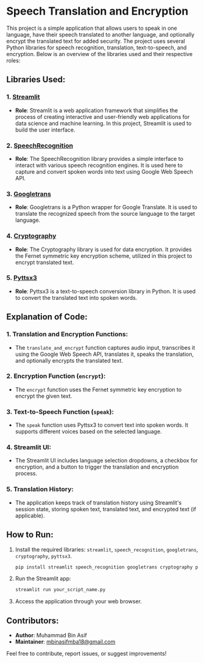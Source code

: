 # Speech Translation and Encryption

This project is a simple application that allows users to speak in one language, have their speech translated to another language, and optionally encrypt the translated text for added security. The project uses several Python libraries for speech recognition, translation, text-to-speech, and encryption. Below is an overview of the libraries used and their respective roles:

## Libraries Used:

### 1. [Streamlit](https://www.streamlit.io/)
   - **Role**: Streamlit is a web application framework that simplifies the process of creating interactive and user-friendly web applications for data science and machine learning. In this project, Streamlit is used to build the user interface.

### 2. [SpeechRecognition](https://pypi.org/project/SpeechRecognition/)
   - **Role**: The SpeechRecognition library provides a simple interface to interact with various speech recognition engines. It is used here to capture and convert spoken words into text using Google Web Speech API.

### 3. [Googletrans](https://pypi.org/project/googletrans/)
   - **Role**: Googletrans is a Python wrapper for Google Translate. It is used to translate the recognized speech from the source language to the target language.

### 4. [Cryptography](https://pypi.org/project/cryptography/)
   - **Role**: The Cryptography library is used for data encryption. It provides the Fernet symmetric key encryption scheme, utilized in this project to encrypt translated text.

### 5. [Pyttsx3](https://pypi.org/project/pyttsx3/)
   - **Role**: Pyttsx3 is a text-to-speech conversion library in Python. It is used to convert the translated text into spoken words.

## Explanation of Code:

### 1. Translation and Encryption Functions:
   - The `translate_and_encrypt` function captures audio input, transcribes it using the Google Web Speech API, translates it, speaks the translation, and optionally encrypts the translated text.

### 2. Encryption Function (`encrypt`):
   - The `encrypt` function uses the Fernet symmetric key encryption to encrypt the given text.

### 3. Text-to-Speech Function (`speak`):
   - The `speak` function uses Pyttsx3 to convert text into spoken words. It supports different voices based on the selected language.

### 4. Streamlit UI:
   - The Streamlit UI includes language selection dropdowns, a checkbox for encryption, and a button to trigger the translation and encryption process.

### 5. Translation History:
   - The application keeps track of translation history using Streamlit's session state, storing spoken text, translated text, and encrypted text (if applicable).

## How to Run:

1. Install the required libraries: `streamlit`, `speech_recognition`, `googletrans`, `cryptography`, `pyttsx3`.
   ```bash
   pip install streamlit speech_recognition googletrans cryptography pyttsx3
   ```

2. Run the Streamlit app:
   ```bash
   streamlit run your_script_name.py
   ```

3. Access the application through your web browser.

## Contributors:

- **Author**: Muhammad Bin Asif
- **Maintainer**: mbinasifmba18@gmail.com

Feel free to contribute, report issues, or suggest improvements!
